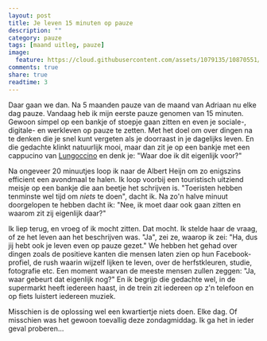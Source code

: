 ```yaml
---
layout: post
title: Je leven 15 minuten op pauze
description: ""
category: pauze
tags: [maand uitleg, pauze]
image:
  feature: https://cloud.githubusercontent.com/assets/1079135/10870551/cfbc9bb6-80cd-11e5-8bca-773df6647986.JPG
comments: true
share: true
readtime: 3
---
```


Daar gaan we dan. Na 5 maanden pauze van de maand van Adriaan nu elke dag pauze. Vandaag heb ik mijn eerste pauze genomen van 15 minuten. Gewoon simpel op een bankje of stoepje gaan zitten en even je sociale-, digitale- en werkleven op pauze te zetten. Met het doel om over dingen na te denken die je snel kunt vergeten als je doorraast in je dagelijks leven. En die gedachte klinkt natuurlijk mooi, maar dan zit je op een bankje met een cappucino van [Lungoccino](https://www.google.com/maps/place/Lungoccino/@52.3687669,4.885921,17z/data=!4m7!1m4!3m3!1s0x47c609c1884e46a9:0x6be8975d048e962c!2sHeisteeg+5,+1012+WC+Amsterdam,+Netherlands!3b1!3m1!1s0x47c609c2270fbb75:0x922d0f14e202e47) en denk je: "Waar doe ik dit eigenlijk voor?"

Na ongeveer 20 minuutjes loop ik naar de Albert Heijn om zo enigszins efficient een avondmaal te halen. Ik loop voorbij een touristisch uitziend meisje op een bankje die aan beetje het schrijven is. "Toeristen hebben tenminste wel tijd om *niets* te doen", dacht ik. Na zo'n halve minuut doorgelopen te hebben dacht ik: "Nee, ik moet daar ook gaan zitten en waarom zit zij eigenlijk daar?"

Ik liep terug, en vroeg of ik mocht zitten. Dat mocht. Ik stelde haar de vraag, of ze het leven aan het beschrijven was. "Ja", zei ze, waarop ik zei: "Ha, dus jij hebt ook je leven even op pauze gezet." We hebben het gehad over dingen zoals de positieve kanten die mensen laten zien op hun Facebook-profiel, de rush waarin wijzelf lijken te leven, over de herfstkleuren, studie, fotografie etc. Een moment waarvan de meeste mensen zullen zeggen: "Ja, waar gebeurt dat eigenlijk nog?" En ik begrijp die gedachte wel, in de supermarkt heeft iedereen haast, in de trein zit iedereen op z'n telefoon en op fiets luistert iedereen muziek.

Misschien is de oplossing wel een kwartiertje niets doen. Elke dag. Of misschien was het gewoon toevallig deze zondagmiddag. Ik ga het in ieder geval proberen...
